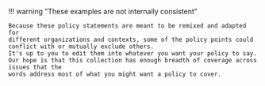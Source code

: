 !!! warning "These examples are not internally consistent"

    Because these policy statements are meant to be remixed and adapted for
    different organizations and contexts, some of the policy points could
    conflict with or mutually exclude others.
    It's up to you to edit them into whatever you want your policy to say.
    Our hope is that this collection has enough breadth of coverage across issues that the
    words address most of what you might want a policy to cover.
